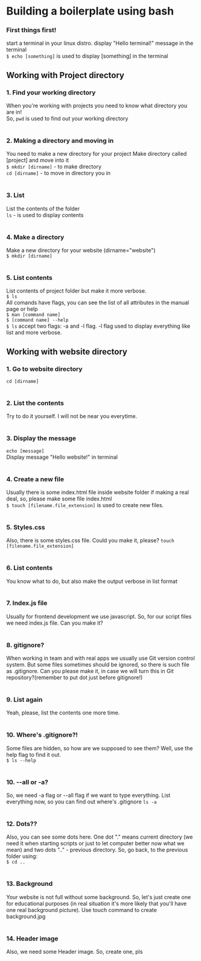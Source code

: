 <h1>Building a boilerplate using bash</h1>

<h3>First things first!</h3>
start a terminal in your linux distro.
display "Hello terminal!" message in the terminal
<br>
<code>$ echo [something]</code> is used to display [something] in the terminal 


<h2>Working with Project directory</h2>
<h3>1. Find your working directory</h3>
When you're working with projects you need to know what directory you are in!
<br>
So, <code>pwd</code> is used to find out your working directory
<br><br>
<h3>2. Making a directory and moving in</h3>
You need to make a new directory for your project
Make directory called [project] and move into it
<br>
<code>$ mkdir [dirname]</code> - to make directory
<br>
<code>cd [dirname]</code> - to move in directory you in 
<br><br>

<h3>3. List</h3>
List the contents of the folder
<br>
<code>ls</code> - is used to display contents
<br><br>

<h3>4. Make a directory</h3>
Make a new directory for your website (dirname="website")
<br>
<code>$ mkdir [dirname]</code> 
<br><br>

<h3>5. List contents</h3>
List contents of project folder but make it more verbose.
<br>
<code>$ ls</code>
<br>
All comands have flags, you can see the list of all
attributes in the manual page or help
<br>
<code>$ man [command name]</code>
<br>
<code>$ [command name] --help</code>
<br>
<code>$ ls</code> accept two flags: -a and -l flag. -l flag used to display everything like list and more verbose. 
<br>


<h2>Working with website directory</h2>
<h3>1. Go to website directory</h3>
<code>cd [dirname]</code>
<br><br>
<h3>2. List the contents</h3>
Try to do it yourself. I will not be near you everytime.
<br><br>
<h3>3. Display the message</h3>
<code>echo [message]</code> 
<br> Display message "Hello website!" in terminal
<br><br>
<h3>4. Create a new file</h3>
Usually there is some index.html file inside website folder if making a real deal, so, please make some file
index.html <br>
<code>$ touch [filename.file_extension]</code> is used to create new files.
<br><br>
<h3>5. Styles.css</h3>
Also, there is some styles.css file. Could you make it, please?
<code>touch [filename.file_extension]</code> 
<br><br>
<h3>6. List contents</h3>
You know what to do, but also make the output verbose in list format
<br><br>
<h3>7. Index.js file</h3>
Usually for frontend development we use javascript. So, for our script files we need index.js file. Can you make it?
<br><br>
<h3>8. gitignore?</h3>
When working in team and with real apps we usually use Git version control system. But some files sometimes should be ignored, so there is such file as .gitignore. Can you please make it, in case we will turn this in Git repository?(remember to put dot just before gitignore!)
<br><br>
<h3>9. List again</h3>
Yeah, please, list the contents one more time.
<br><br>
<h3>10. Where's .gitignore?!</h3>
Some files are hidden, so how are we supposed to see them? Well, use the help flag to find it out.<br>
<code>$ ls --help</code>
<br><br>
<h3>10. --all or -a?</h3>
So, we need -a flag or --all flag if we want to type everything. List everything now, so you can find out where's .gitignore
<code>ls -a</code>
<br><br>
<h3>12. Dots??</h3>
Also, you can see some dots here. One dot "." means current directory (we need it when starting scripts or just to let computer better now what we mean) and two dots ".." - previous directory. So, go back, to the previous folder using: <br>
<code>$ cd ..</code>
<br><br>
<h3>13. Background</h3>
Your website is not full without some background. So, let's just create one for educational purposes (in real situation it's more likely that you'll have one real background picture). Use touch command to create background.jpg
<br><br>
<h3>14. Header image</h3>
Also, we need some Header image. So, create one, pls
<br><br>
<h3></h3>
